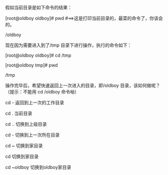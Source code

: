 假如当前目录是如下命令的结果：

\[root@oldboy oldboy\]\# pwd \#==&gt;这是打印当前目录的，最菜的命令了，你该会的。

/oldboy

现在因为需要进入到了/tmp 目录下进行操作，执行的命令如下：

\[root@oldboy oldboy\]\# cd /tmp

\[root@oldboy tmp\]\# pwd

/tmp

操作完毕后，希望快速返回上一次进入的目录，即/oldboy 目录，该如何做呢？（提示：不能用 cd /oldboy 命令呦）

cd - 返回到上一次的工作目录

cd . 当前目录

cd .. 切换到上级目录

cd - 切换到上一次所在目录

cd ~ 切换到家目录

cd 切换到家目录

cd ~oldboy 切换到oldboy家目录

